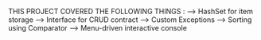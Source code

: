 THIS PROJECT COVERED THE FOLLOWING THINGS :
--> HashSet for item storage 
--> Interface for CRUD contract 
--> Custom Exceptions 
--> Sorting using Comparator 
--> Menu-driven interactive console
